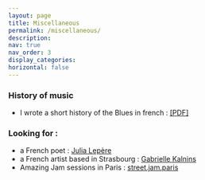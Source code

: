 ```yaml
---
layout: page
title: Miscellaneous
permalink: /miscellaneous/
description: 
nav: true
nav_order: 3
display_categories: 
horizontal: false
---
```


### History of music

- I wrote a short history of the Blues in french : <a href="/assets/pdf/intro-blues.pdf"> [PDF] </a>

### Looking for :

- a French poet : <a href="https://www.babelio.com/auteur/Julia-Lepere/530973"> Julia Lepère </a>
- a French artist based in Strasbourg : <a href="https://www.instagram.com/gaby_kalnins/"> Gabrielle Kalnins </a>
- Amazing Jam sessions in Paris : <a href="https://streetjam.paris/"> street.jam.paris </a>

